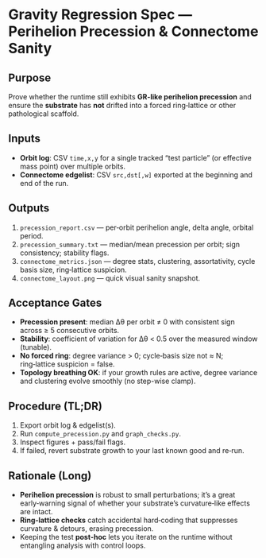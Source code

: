 
# Gravity Regression Spec — Perihelion Precession & Connectome Sanity

## Purpose
Prove whether the runtime still exhibits **GR-like perihelion precession** and ensure the **substrate** has **not** drifted
into a forced ring‑lattice or other pathological scaffold.

## Inputs
- **Orbit log**: CSV `time,x,y` for a single tracked “test particle” (or effective mass point) over multiple orbits.
- **Connectome edgelist**: CSV `src,dst[,w]` exported at the beginning and end of the run.

## Outputs
1) `precession_report.csv` — per‑orbit perihelion angle, delta angle, orbital period.
2) `precession_summary.txt` — median/mean precession per orbit; sign consistency; stability flags.
3) `connectome_metrics.json` — degree stats, clustering, assortativity, cycle basis size, ring‑lattice suspicion.
4) `connectome_layout.png` — quick visual sanity snapshot.

## Acceptance Gates
- **Precession present**: median Δθ per orbit ≠ 0 with consistent sign across ≥ 5 consecutive orbits.
- **Stability**: coefficient of variation for Δθ < 0.5 over the measured window (tunable).
- **No forced ring**: degree variance > 0; cycle‑basis size not ≈ N; ring‑lattice suspicion = false.
- **Topology breathing OK**: if your growth rules are active, degree variance and clustering evolve smoothly (no step-wise clamp).

## Procedure (TL;DR)
1. Export orbit log & edgelist(s).
2. Run `compute_precession.py` and `graph_checks.py`.
3. Inspect figures + pass/fail flags.
4. If failed, revert substrate growth to your last known good and re‑run.

## Rationale (Long)
- **Perihelion precession** is robust to small perturbations; it’s a great early‑warning signal of whether your substrate’s curvature‑like effects are intact.
- **Ring‑lattice checks** catch accidental hard‑coding that suppresses curvature & detours, erasing precession.
- Keeping the test **post‑hoc** lets you iterate on the runtime without entangling analysis with control loops.

